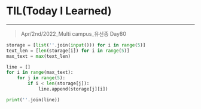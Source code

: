 # TIL(Today I Learned)

___

> Apr/2nd/2022_Multi campus_유선종 Day80

```python
storage = [list(''.join(input())) for i in range(5)]
text_len = [len(storage[i]) for i in range(5)]
max_text = max(text_len)

line = []
for i in range(max_text):
    for j in range(5):
        if i < len(storage[j]):
            line.append(storage[j][i])

print(''.join(line))
```